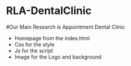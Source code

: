 # RLA-DentalClinic

#Our Main Research is Appointment Dental Clinic
- Homepage from the index.html
- Css for the style
- Js for the script
- Image for the Logo and background

  
